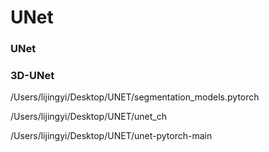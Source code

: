 # UNet

### UNet



### 3D-UNet

/Users/lijingyi/Desktop/UNET/segmentation_models.pytorch

/Users/lijingyi/Desktop/UNET/unet_ch

/Users/lijingyi/Desktop/UNET/unet-pytorch-main
